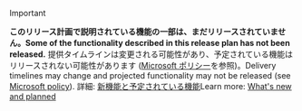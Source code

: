 > [!Important]
> <span data-ttu-id="cb7d6-101">**このリリース計画で説明されている機能の一部は、まだリリースされていません。**</span><span class="sxs-lookup"><span data-stu-id="cb7d6-101">**Some of the functionality described in this release plan has not been released.**</span></span> <span data-ttu-id="cb7d6-102">提供タイムラインは変更される可能性があり、予定されている機能はリリースされない可能性があります ([Microsoft ポリシー](https://go.microsoft.com/fwlink/p/?linkid=2007332)を参照)。</span><span class="sxs-lookup"><span data-stu-id="cb7d6-102">Delivery timelines may change and projected functionality may not be released (see [Microsoft policy](https://go.microsoft.com/fwlink/p/?linkid=2007332)).</span></span> <span data-ttu-id="cb7d6-103">詳細: [新機能と予定されている機能](/dynamics365-release-plan/2019wave2/dynamics365-sales/planned-features)</span><span class="sxs-lookup"><span data-stu-id="cb7d6-103">Learn more: [What's new and planned](/dynamics365-release-plan/2019wave2/dynamics365-sales/planned-features)</span></span>
